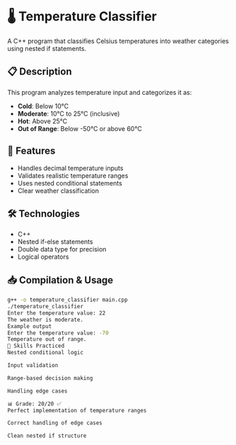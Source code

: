 # 🌡️ Temperature Classifier

A C++ program that classifies Celsius temperatures into weather categories using nested if statements.

## 📋 Description
This program analyzes temperature input and categorizes it as:
- **Cold**: Below 10°C
- **Moderate**: 10°C to 25°C (inclusive)
- **Hot**: Above 25°C
- **Out of Range**: Below -50°C or above 60°C

## 🚀 Features
- Handles decimal temperature inputs
- Validates realistic temperature ranges
- Uses nested conditional statements
- Clear weather classification

## 🛠️ Technologies
- C++
- Nested if-else statements
- Double data type for precision
- Logical operators

## 📥 Compilation & Usage
```bash
g++ -o temperature_classifier main.cpp
./temperature_classifier
Enter the temperature value: 22
The weather is moderate.
Example output
Enter the temperature value: -70
Temperature out of range.
🧠 Skills Practiced
Nested conditional logic

Input validation

Range-based decision making

Handling edge cases

📊 Grade: 20/20 ✅
Perfect implementation of temperature ranges

Correct handling of edge cases

Clean nested if structure

